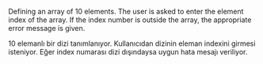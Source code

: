 
Defining an array of 10 elements.
The user is asked to enter the element index of the array.
If the index number is outside the array, the appropriate error message is given.


10 elemanlı bir dizi tanımlanıyor. 
Kullanıcıdan dizinin eleman indexini girmesi isteniyor. 
Eğer index numarası dizi dışındaysa uygun hata mesajı veriliyor.